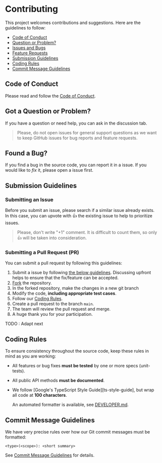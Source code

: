 <!---
Inspired by [Angular](https://github.com/angular/angular/blob/main/CONTRIBUTING.md)
-->

# Contributing

This project welcomes contributions and suggestions. Here are the guidelines to follow:
- [Code of Conduct](#coc)
- [Question or Problem?](#question)
- [Issues and Bugs](#issue)
- [Feature Requests](#feature)
- [Submission Guidelines](#submit)
- [Coding Rules](#rules)
- [Commit Message Guidelines](#commit)

## <a name="coc"></a> Code of Conduct

Please read and follow the [Code of Conduct](WIP).

## <a name="question"></a> Got a Question or Problem?

If you have a question or need help, you can ask in the discussion tab.

> Please, do not open issues for general support questions as we want to keep GitHub issues for bug reports and feature requests.


## <a name="issue"></a> Found a Bug?

If you find a bug in the source code, you can report it in a issue.
If you would like to *fix* it, please open a issue first.


## <a name="submit"></a> Submission Guidelines

### <a name="submit-issue"></a> Submitting an Issue

Before you submit an issue, please search if a similar issue already exists. In this case, you can upvote with 👍 the existing issue to help to prioritize issues.

> Please, don't write "+1" comment. It is difficult to count them, so only 👍 will be taken into consideration.


### <a name="submit-pr"></a> Submitting a Pull Request (PR)

You can submit a pull request by following this guidelines:

1. Submit a issue by following [the below guidelines]((#submit-issue)). Discussing upfront helps to ensure that the fix/feature can be accepted.
2. [Fork](https://docs.github.com/en/github/getting-started-with-github/fork-a-repo) the repository.
3. In the forked repository, make the changes in a new git branch
4. Modify the code, **including appropriate test cases**.
5. Follow our [Coding Rules](#rules).
6. Create a pull request to the branch `main`.
7. The team will review the pull request and merge.
8. A huge thank you for your participation.


TODO : Adapt next

## <a name="rules"></a> Coding Rules
To ensure consistency throughout the source code, keep these rules in mind as you are working:

* All features or bug fixes **must be tested** by one or more specs (unit-tests).
* All public API methods **must be documented**.
* We follow [Google's TypeScript Style Guide][ts-style-guide], but wrap all code at **100 characters**.

   An automated formatter is available, see [DEVELOPER.md](contributing-docs/building-and-testing-angular.md#formatting-your-source-code).


## <a name="commit"></a> Commit Message Guidelines

We have very precise rules over how our Git commit messages must be formatted:
```
<type>(<scope>): <short summary>
```

See [Commit Message Guidelines](wip) for details.

